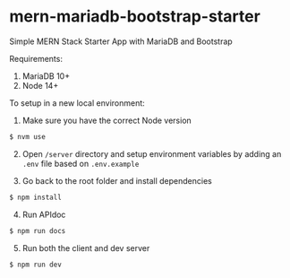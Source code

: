 # mern-mariadb-bootstrap-starter

Simple MERN Stack Starter App with MariaDB and Bootstrap

Requirements:
1. MariaDB 10+
2. Node 14+

To setup in a new local environment:
1. Make sure you have the correct Node version
```sh
$ nvm use
```

2. Open `/server` directory and setup environment variables by adding an `.env` file based on `.env.example`

3. Go back to the root folder and install dependencies
```sh
$ npm install
```

4. Run APIdoc
```sh
$ npm run docs
```

5. Run both the client and dev server
```sh
$ npm run dev
```
